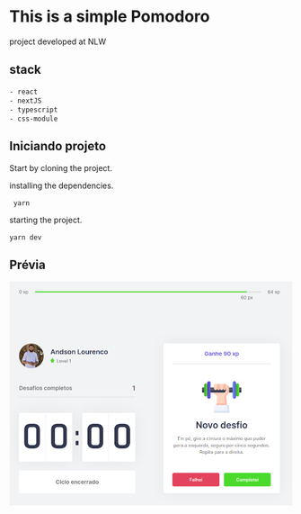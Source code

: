 # This is a simple Pomodoro

project developed at NLW

## stack 

```
- react
- nextJS
- typescript
- css-module
```

## Iniciando projeto

Start by cloning the project.

installing the dependencies.

```
 yarn 
```

starting the project.

```
yarn dev 
```

## Prévia
![alt text](viewMyPomo.png "Sample project image")
